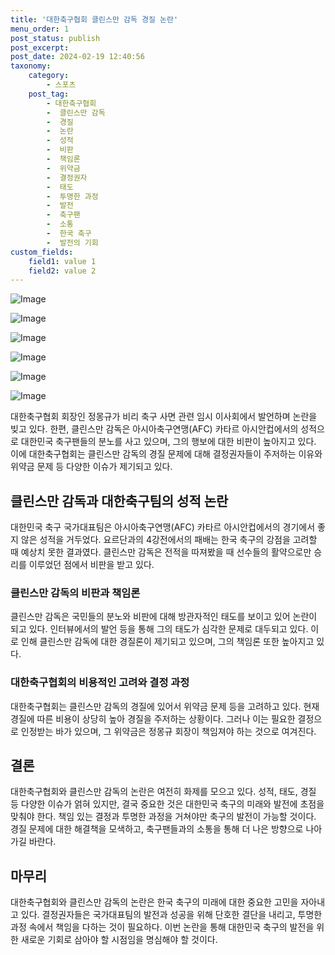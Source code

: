 ```yaml
---
title: '대한축구협회 클린스만 감독 경질 논란'
menu_order: 1
post_status: publish
post_excerpt: 
post_date: 2024-02-19 12:40:56
taxonomy:
    category:
        - 스포츠
    post_tag:
        - 대한축구협회
        -  클린스만 감독
        -  경질
        -  논란
        -  성적
        -  비판
        -  책임론
        -  위약금
        -  결정권자
        -  태도
        -  투명한 과정
        -  발전
        -  축구팬
        -  소통
        -  한국 축구
        -  발전의 기회
custom_fields:
    field1: value 1
    field2: value 2
---
```


![Image](https://imgnews.pstatic.net/image/450/2024/02/13/0000098161_001_20240213114201637.jpg?type=w647)

![Image](https://imgnews.pstatic.net/image/450/2024/02/13/0000098161_002_20240213114201683.jpg?type=w647)

![Image](https://imgnews.pstatic.net/image/450/2024/02/13/0000098161_003_20240213114201722.jpg?type=w647)

![Image](https://imgnews.pstatic.net/image/450/2024/02/13/0000098161_004_20240213114201766.jpg?type=w647)

![Image](https://imgnews.pstatic.net/image/450/2024/02/13/0000098161_005_20240213114201812.jpg?type=w647)

![Image](https://imgnews.pstatic.net/image/450/2024/02/13/0000098161_006_20240213114201861.jpg?type=w647)

대한축구협회 회장인 정몽규가 비리 축구 사면 관련 임시 이사회에서 발언하며 논란을 빚고 있다. 한편, 클린스만 감독은 아시아축구연맹(AFC) 카타르 아시안컵에서의 성적으로 대한민국 축구팬들의 분노를 사고 있으며, 그의 행보에 대한 비판이 높아지고 있다. 이에 대한축구협회는 클린스만 감독의 경질 문제에 대해 결정권자들이 주저하는 이유와 위약금 문제 등 다양한 이슈가 제기되고 있다. 
## 클린스만 감독과 대한축구팀의 성적 논란
대한민국 축구 국가대표팀은 아시아축구연맹(AFC) 카타르 아시안컵에서의 경기에서 좋지 않은 성적을 거두었다. 요르단과의 4강전에서의 패배는 한국 축구의 강점을 고려할 때 예상치 못한 결과였다. 클린스만 감독은 전적을 따져봤을 때 선수들의 활약으로만 승리를 이루었던 점에서 비판을 받고 있다. 
### 클린스만 감독의 비판과 책임론
클린스만 감독은 국민들의 분노와 비판에 대해 방관자적인 태도를 보이고 있어 논란이 되고 있다. 인터뷰에서의 발언 등을 통해 그의 태도가 심각한 문제로 대두되고 있다. 이로 인해 클린스만 감독에 대한 경질론이 제기되고 있으며, 그의 책임론 또한 높아지고 있다. 
### 대한축구협회의 비용적인 고려와 결정 과정
대한축구협회는 클린스만 감독의 경질에 있어서 위약금 문제 등을 고려하고 있다. 현재 경질에 따른 비용이 상당히 높아 경질을 주저하는 상황이다. 그러나 이는 필요한 결정으로 인정받는 바가 있으며, 그 위약금은 정몽규 회장이 책임져야 하는 것으로 여겨진다. 
## 결론
대한축구협회와 클린스만 감독의 논란은 여전히 화제를 모으고 있다. 성적, 태도, 경질 등 다양한 이슈가 얽혀 있지만, 결국 중요한 것은 대한민국 축구의 미래와 발전에 초점을 맞춰야 한다. 책임 있는 결정과 투명한 과정을 거쳐야만 축구의 발전이 가능할 것이다. 경질 문제에 대한 해결책을 모색하고, 축구팬들과의 소통을 통해 더 나은 방향으로 나아가길 바란다. 
## 마무리
대한축구협회와 클린스만 감독의 논란은 한국 축구의 미래에 대한 중요한 고민을 자아내고 있다. 결정권자들은 국가대표팀의 발전과 성공을 위해 단호한 결단을 내리고, 투명한 과정 속에서 책임을 다하는 것이 필요하다. 이번 논란을 통해 대한민국 축구의 발전을 위한 새로운 기회로 삼아야 할 시점임을 명심해야 할 것이다.
